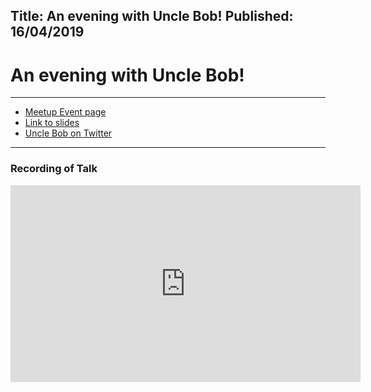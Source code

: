 Title: An evening with Uncle Bob!
Published: 16/04/2019
---
# An evening with Uncle Bob!
---

* [Meetup Event page](https://www.meetup.com/dotnetoxford/events/258708658/)
* [Link to slides](/assets/slides/TheFutureOfProgramming.pdf)
* [Uncle Bob on Twitter](https://twitter.com/unclebobmartin)

---

### Recording of Talk

<iframe width="560" height="315" src="https://www.youtube.com/embed/BHnMItX2hEQ" frameborder="0" allow="accelerometer; autoplay; encrypted-media; gyroscope; picture-in-picture" allowfullscreen></iframe>
